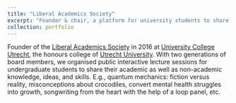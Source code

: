 ```yaml
---
title: "Liberal Academics Society"
excerpt: "Founder & chair, a platform for university students to share their knowledge, ideas, and skills to peers and beyond. Click to learn more."
collection: portfolio
---
```


Founder of the [Liberal Academics Society](https://www.facebook.com/lasutrecht?locale=de_DE) in 2016 at [University College Utrecht](https://www.uu.nl/organisatie/university-college-utrecht), the honours college of [Utrecht University](https://www.uu.nl/). With two generations of board members, we organised public interactive lecture sessions for undergraduate students to share their academic as well as non-academic knowledge, ideas, and skills. E.g., quantum mechanics: fiction versus reality, misconceptions about crocodiles, convert mental health struggles into growth, songwriting from the heart with the help of a loop panel, etc.


